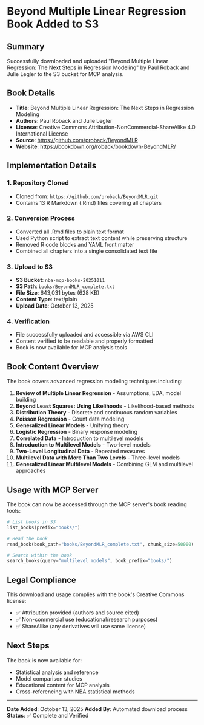 # Beyond Multiple Linear Regression Book Added to S3

## Summary

Successfully downloaded and uploaded "Beyond Multiple Linear Regression: The Next Steps in Regression Modeling" by Paul Roback and Julie Legler to the S3 bucket for MCP analysis.

## Book Details

- **Title**: Beyond Multiple Linear Regression: The Next Steps in Regression Modeling
- **Authors**: Paul Roback and Julie Legler
- **License**: Creative Commons Attribution-NonCommercial-ShareAlike 4.0 International License
- **Source**: https://github.com/proback/BeyondMLR
- **Website**: https://bookdown.org/roback/bookdown-BeyondMLR/

## Implementation Details

### 1. Repository Cloned
- Cloned from: `https://github.com/proback/BeyondMLR.git`
- Contains 13 R Markdown (.Rmd) files covering all chapters

### 2. Conversion Process
- Converted all .Rmd files to plain text format
- Used Python script to extract text content while preserving structure
- Removed R code blocks and YAML front matter
- Combined all chapters into a single consolidated text file

### 3. Upload to S3
- **S3 Bucket**: `nba-mcp-books-20251011`
- **S3 Path**: `books/BeyondMLR_complete.txt`
- **File Size**: 643,031 bytes (628 KB)
- **Content Type**: text/plain
- **Upload Date**: October 13, 2025

### 4. Verification
- File successfully uploaded and accessible via AWS CLI
- Content verified to be readable and properly formatted
- Book is now available for MCP analysis tools

## Book Content Overview

The book covers advanced regression modeling techniques including:

1. **Review of Multiple Linear Regression** - Assumptions, EDA, model building
2. **Beyond Least Squares: Using Likelihoods** - Likelihood-based methods
3. **Distribution Theory** - Discrete and continuous random variables
4. **Poisson Regression** - Count data modeling
5. **Generalized Linear Models** - Unifying theory
6. **Logistic Regression** - Binary response modeling
7. **Correlated Data** - Introduction to multilevel models
8. **Introduction to Multilevel Models** - Two-level models
9. **Two-Level Longitudinal Data** - Repeated measures
10. **Multilevel Data with More Than Two Levels** - Three-level models
11. **Generalized Linear Multilevel Models** - Combining GLM and multilevel approaches

## Usage with MCP Server

The book can now be accessed through the MCP server's book reading tools:

```python
# List books in S3
list_books(prefix="books/")

# Read the book
read_book(book_path="books/BeyondMLR_complete.txt", chunk_size=50000)

# Search within the book
search_books(query="multilevel models", book_prefix="books/")
```

## Legal Compliance

This download and usage complies with the book's Creative Commons license:
- ✅ Attribution provided (authors and source cited)
- ✅ Non-commercial use (educational/research purposes)
- ✅ ShareAlike (any derivatives will use same license)

## Next Steps

The book is now available for:
- Statistical analysis and reference
- Model comparison studies
- Educational content for MCP analysis
- Cross-referencing with NBA statistical methods

---

**Date Added**: October 13, 2025
**Added By**: Automated download process
**Status**: ✅ Complete and Verified





